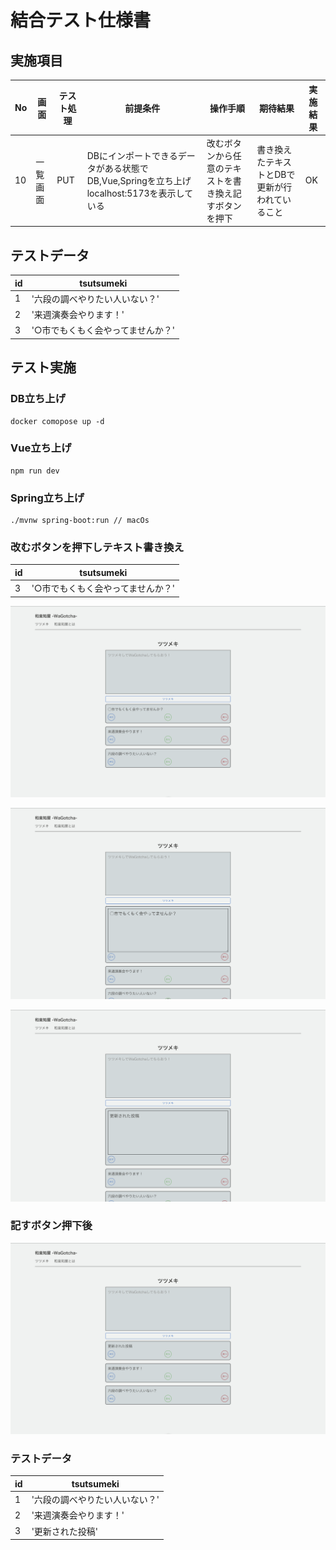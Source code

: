 # 結合テスト仕様書
## 実施項目
| No   | 画面 | テスト処理 | 前提条件 | 操作手順 | 期待結果 | 実施結果 |
| --- | ----------- | ------- | ------- | ------- | ------- | ------- |
| 10 | 一覧画面 | PUT | DBにインポートできるデータがある状態でDB,Vue,Springを立ち上げlocalhost:5173を表示している | 改むボタンから任意のテキストを書き換え記すボタンを押下 | 書き換えたテキストとDBで更新が行われていること |OK|
## テストデータ
| id   | tsutsumeki |
| --- | ----------- |
| 1 | '六段の調べやりたい人いない？' |
| 2 | '来週演奏会やります！' |
| 3 | '○市でもくもく会やってませんか？' |
## テスト実施
### DB立ち上げ
```
docker comopose up -d
```
### Vue立ち上げ
```
npm run dev
```
### Spring立ち上げ
```
./mvnw spring-boot:run // macOs
```
### 改むボタンを押下しテキスト書き換え
| id   | tsutsumeki |
| --- | ----------- |
| 3 | '○市でもくもく会やってませんか？' |

![テキスト入力前](./img/no10-1.png)

![ボタン押下](./img/no10-2.png)

![テキスト入力](./img/no10-3.png)

### 記すボタン押下後
![実施結果](./img/no10-4.png)
### テストデータ
| id   | tsutsumeki |
| --- | ----------- |
| 1 | '六段の調べやりたい人いない？' |
| 2 | '来週演奏会やります！' |
| 3 | '更新された投稿' |